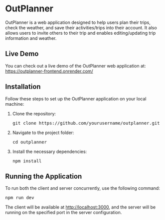 <!DOCTYPE html>
<html lang="en">
<head>
  <meta charset="UTF-8">
  <meta name="viewport" content="width=device-width, initial-scale=1.0">
</head>
<body>
  <h1>OutPlanner</h1>
  <p>
    OutPlanner is a web application designed to help users plan their trips, check the weather, and save their activities/trips into their account. It also allows users to invite others to their trip and enables editing/updating trip information and weather.
  </p>
  <h2>Live Demo</h2>
  <p>
    You can check out a live demo of the OutPlanner web application at: <a href="https://outplanner-frontend.onrender.com/" target="_blank">https://outplanner-frontend.onrender.com/</a>
  </p>
  <h2>Installation</h2>
  <p>Follow these steps to set up the OutPlanner application on your local machine:</p>
  <ol>
    <li>Clone the repository:</li>
    <pre>git clone https://github.com/yourusername/outplanner.git</pre>
    <li>Navigate to the project folder:</li>
    <pre>cd outplanner</pre>
    <li>Install the necessary dependencies:</li>
    <pre>npm install</pre>
  </ol>
  <h2>Running the Application</h2>
  <p>To run both the client and server concurrently, use the following command:</p>
  <pre>npm run dev</pre>
  <p>The client will be available at <a href="http://localhost:3000" target="_blank">http://localhost:3000</a>, and the server will be running on the specified port in the server configuration.</p>
</body>
</html>
